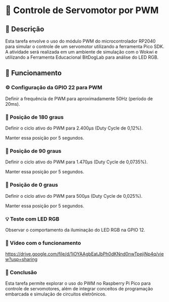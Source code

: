 # 🚀 Controle de Servomotor por PWM

## 📌 Descrição

Esta tarefa envolve o uso do módulo PWM do microcontrolador RP2040 para simular o controle de um servomotor utilizando a ferramenta Pico SDK. A atividade será realizada em um ambiente de simulação com o Wokwi e utilizando a Ferramenta Educacional BitDogLab para análise do LED RGB.

## 📌 Funcionamento

### ⚙️ Configuração da GPIO 22 para PWM

Definir a frequência de PWM para aproximadamente 50Hz (período de 20ms).

### 🎯 Posição de 180 graus

Definir o ciclo ativo do PWM para 2.400µs (Duty Cycle de 0,12%).

Manter essa posição por 5 segundos.

### 🎯 Posição de 90 graus

Definir o ciclo ativo do PWM para 1.470µs (Duty Cycle de 0,0735%).

Manter essa posição por 5 segundos.

### 🎯 Posição de 0 graus

Definir o ciclo ativo do PWM para 500µs (Duty Cycle de 0,025%).

Manter essa posição por 5 segundos.

### 💡 Teste com LED RGB

Observar o comportamento da iluminação do LED RGB na GPIO 12.

### 🎥 Vídeo com o funcionamento
https://drive.google.com/file/d/1jOYAAgbEatJbPh0dKNnd0nwTpejiNp4q/view?usp=sharing

### 🎯 Conclusão

Esta tarefa permite explorar o uso do PWM no Raspberry Pi Pico para controle de servomotores, além de integrar conceitos de programação embarcada e simulação de circuitos eletrônicos.

